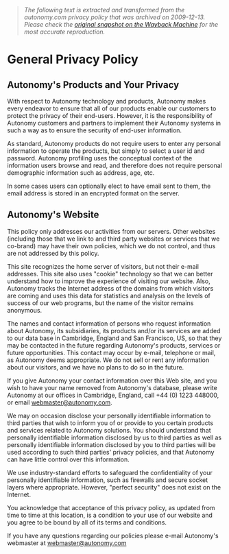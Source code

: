 > *The following text is extracted and transformed from the autonomy.com privacy policy that was archived on 2009-12-13. Please check the [original snapshot on the Wayback Machine](https://web.archive.org/web/20091213105606id_/http%3A//www.autonomy.com/content/Legal/PrivacyPolicy.en.html) for the most accurate reproduction.*

# General Privacy Policy

## Autonomy's Products and Your Privacy

With respect to Autonomy technology and products, Autonomy makes every endeavor to ensure that all of our products enable our customers to protect the privacy of their end-users. However, it is the responsibility of Autonomy customers and partners to implement their Autonomy systems in such a way as to ensure the security of end-user information.

As standard, Autonomy products do not require users to enter any personal information to operate the products, but simply to select a user id and password. Autonomy profiling uses the conceptual context of the information users browse and read, and therefore does not require personal demographic information such as address, age, etc.

In some cases users can optionally elect to have email sent to them, the email address is stored in an encrypted format on the server.

## Autonomy's Website

This policy only addresses our activities from our servers. Other websites (including those that we link to and third party websites or services that we co-brand) may have their own policies, which we do not control, and thus are not addressed by this policy.

This site recognizes the home server of visitors, but not their e-mail addresses. This site also uses "cookie" technology so that we can better understand how to improve the experience of visiting our website. Also, Autonomy tracks the Internet address of the domains from which visitors are coming and uses this data for statistics and analysis on the levels of success of our web programs, but the name of the visitor remains anonymous.

The names and contact information of persons who request information about Autonomy, its subsidiaries, its products and/or its services are added to our data base in Cambridge, England and San Francisco, US, so that they may be contacted in the future regarding Autonomy's products, services or future opportunities. This contact may occur by e-mail, telephone or mail, as Autonomy deems appropriate. We do not sell or rent any information about our visitors, and we have no plans to do so in the future.

If you give Autonomy your contact information over this Web site, and you wish to have your name removed from Autonomy's database, please write Autonomy at our offices in Cambridge, England, call +44 (0) 1223 448000, or email [webmaster@autonomy.com](mailto:webmaster@autonomy.com).

We may on occasion disclose your personally identifiable information to third parties that wish to inform you of or provide to you certain products and services related to Autonomy solutions. You should understand that personally identifiable information disclosed by us to third parties as well as personally identifiable information disclosed by you to third parties will be used according to such third parties' privacy policies, and that Autonomy can have little control over this information.

We use industry-standard efforts to safeguard the confidentiality of your personally identifiable information, such as firewalls and secure socket layers where appropriate. However, "perfect security" does not exist on the Internet.

You acknowledge that acceptance of this privacy policy, as updated from time to time at this location, is a condition to your use of our website and you agree to be bound by all of its terms and conditions.

If you have any questions regarding our policies please e-mail Autonomy's webmaster at [webmaster@autonomy.com](mailto:webmaster@autonomy.com)
